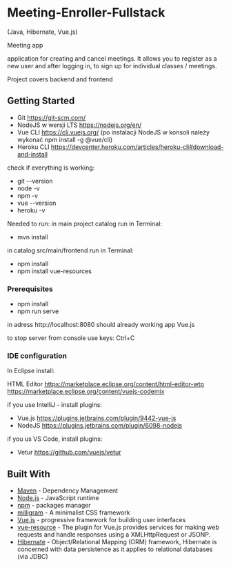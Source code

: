 # Meeting-Enroller-Fullstack 

(Java, Hibernate, Vue.js)

Meeting app

application for creating and cancel meetings. It allows you to register as a new user and after logging in, to sign up for individual classes / meetings.

Project covers backend and frontend 

## Getting Started

- Git https://git-scm.com/
- NodeJS w wersji LTS https://nodejs.org/en/ 
- Vue CLI https://cli.vuejs.org/ (po instalacji NodeJS w konsoli należy wykonać npm install -g @vue/cli)
- Heroku CLI https://devcenter.heroku.com/articles/heroku-cli#download-and-install

check if everything is working:
- git --version
- node -v
- npm -v
- vue --version
- heroku -v

Needed to run:
in main project catalog run in Terminal:  
- mvn install

in catalog src/main/frontend run in Terminal:
- npm install
- npm install vue-resources

### Prerequisites

- npm install
- npm run serve

in adress http://localhost:8080 should already working app Vue.js

to stop server from console use keys:  Ctrl+C


### IDE configuration

In Eclipse install:

HTML Editor https://marketplace.eclipse.org/content/html-editor-wtp
https://marketplace.eclipse.org/content/vuejs-codemix

if you use IntelliJ - install plugins:

 -  Vue.js https://plugins.jetbrains.com/plugin/9442-vue-js
 - NodeJS https://plugins.jetbrains.com/plugin/6098-nodejs

if you us VS Code, install plugins:
  - Vetur https://github.com/vuejs/vetur


## Built With
* [Maven](https://maven.apache.org/) - Dependency Management
* [Node.js](https://nodejs.org/en/) - JavaScript runtime
* [npm](https://www.npmjs.com/) - packages manager
* [milligram](https://milligram.io/) - A minimalist CSS framework
* [Vue.js](https://vuejs.org/) - progressive framework for building user interfaces
* [vue-resource](https://github.com/pagekit/vue-resource) - The plugin for Vue.js provides services for making web requests 
  and handle responses using a XMLHttpRequest or JSONP.
* [Hibernate](https://hibernate.org/) - Object/Relational Mapping (ORM) framework, Hibernate is concerned with data persistence as it  applies to relational databases (via JDBC)










